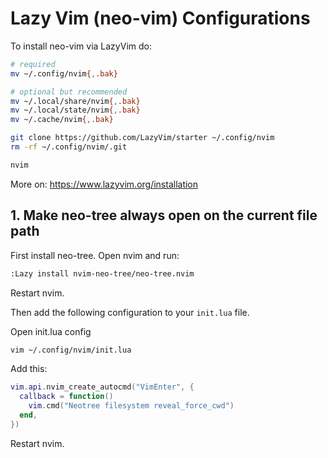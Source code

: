 # Lazy Vim (neo-vim) Configurations

To install neo-vim via LazyVim do:
```bash
# required
mv ~/.config/nvim{,.bak}

# optional but recommended
mv ~/.local/share/nvim{,.bak}
mv ~/.local/state/nvim{,.bak}
mv ~/.cache/nvim{,.bak}

git clone https://github.com/LazyVim/starter ~/.config/nvim
rm -rf ~/.config/nvim/.git

nvim
```
More on: https://www.lazyvim.org/installation

## 1. Make neo-tree always open on the current file path

First install neo-tree. Open nvim and run:
```bash
:Lazy install nvim-neo-tree/neo-tree.nvim
```
Restart nvim.

Then add the following configuration to your `init.lua` file.

Open init.lua config
```bash
vim ~/.config/nvim/init.lua
```

Add this:
```lua
vim.api.nvim_create_autocmd("VimEnter", {
  callback = function()
    vim.cmd("Neotree filesystem reveal_force_cwd")
  end,
})
```
Restart nvim.